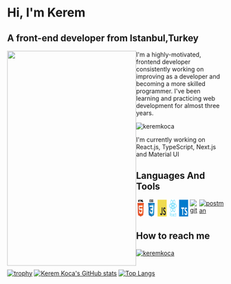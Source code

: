 # Hi, I'm Kerem

## A front-end developer from Istanbul,Turkey
  <img align="left" src="https://static.wikia.nocookie.net/eldenring/images/3/32/ER_General_Radahn.jpg/revision/latest/scale-to-width-down/1000?cb=20220217022220" width="300" height="500">
<p>I'm a highly-motivated, frontend developer consistently working on improving as a developer and becoming a more skilled programmer. I've been learning and practicing web development for almost three years.<p/>
<p align="left"> <img src="https://komarev.com/ghpvc/?username=keremkoca&label=Profile%20views&color=0e75b6&style=flat" alt="keremkoca" /> </p>
   I'm currently working on React.js, TypeScript, Next.js and Material UI
   
## Languages And Tools
  <div style="display: flex; gap: 4px;">
   <a href="https://www.w3.org/html/" target="_blank"> <img src="https://raw.githubusercontent.com/devicons/devicon/master/icons/html5/html5-original-wordmark.svg" alt="html5" width="40" height="40"/> </a>
   <a href="https://www.w3schools.com/css/" target="_blank"> <img src="https://raw.githubusercontent.com/devicons/devicon/master/icons/css3/css3-original-wordmark.svg" alt="css3" width="40" height="40"/> </a>
   <a href="https://developer.mozilla.org/en-US/docs/Web/JavaScript" target="_blank"> <img src="https://raw.githubusercontent.com/devicons/devicon/master/icons/javascript/javascript-original.svg" alt="javascript" width="40" height="40"/> </a>
   <a href="https://reactjs.org/" target="_blank"> <img src="https://raw.githubusercontent.com/devicons/devicon/master/icons/react/react-original-wordmark.svg" alt="react" width="40" height="40"/> </a>
   <a href="https://www.typescriptlang.org/" target="_blank"> <img src="https://raw.githubusercontent.com/devicons/devicon/master/icons/typescript/typescript-original.svg" alt="typescript" width="40" height="40"/> </a>
   <a href="https://git-scm.com/" target="_blank"> <img src="https://www.vectorlogo.zone/logos/git-scm/git-scm-icon.svg" alt="git" width="40" height="40"/> </a>
   <a href="https://postman.com" target="_blank"> <img src="https://www.vectorlogo.zone/logos/getpostman/getpostman-icon.svg" alt="postman" width="40" height="40"/> </a>
   </div>

          
## How to reach me
<a href="https://www.linkedin.com/in/ibrahim-kerem-koca-53009a11b/" target="blank"><img align="center" src="https://raw.githubusercontent.com/rahuldkjain/github-profile-readme-generator/master/src/images/icons/Social/linked-in-alt.svg" alt="keremkoca" height="30" width="40" />

          
##
[![trophy](https://github-profile-trophy.vercel.app/?username=keremkoca&title=Commits,Repositories)](https://github.com/keremkoca/github-profile-trophy)
[![Kerem Koca's GitHub stats](https://github-readme-stats.vercel.app/api?username=keremkoca&show_icons=true&theme=onedark&height="50"&hide=issues,prs,contribs)](https://github.com/keremkoca/github-readme-stats) [![Top Langs](https://github-readme-stats.vercel.app/api/top-langs/?username=keremkoca&show_icons=true&theme=onedark&layout=compact)](https://github.com/keremkoca/github-readme-stats) 
  
  

          

